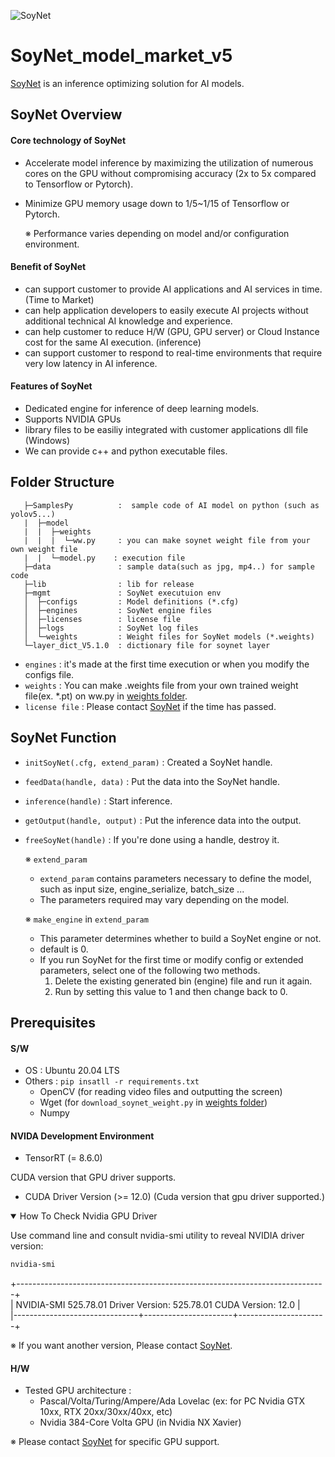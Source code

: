 ![SoyNet](https://user-images.githubusercontent.com/74886743/161455587-31dc85f4-d60c-4dd5-9612-113a9ac82c41.png)
# SoyNet_model_market_v5

[SoyNet](https://soynet.io/) is an inference optimizing solution for AI models.

## SoyNet Overview

#### Core technology of SoyNet

- Accelerate model inference by maximizing the utilization of numerous cores on the GPU without compromising accuracy (2x to 5x compared to Tensorflow or Pytorch).
- Minimize GPU memory usage down to 1/5~1/15 of Tensorflow or Pytorch.

   ※ Performance varies depending on model and/or configuration environment.
   
#### Benefit of SoyNet

- can support customer to provide AI applications and AI services in time. (Time to Market)
- can help application developers to easily execute AI projects without additional technical AI knowledge and experience.
- can help customer to reduce H/W (GPU, GPU server) or Cloud Instance cost for the same AI execution. (inference)
- can support customer to respond to real-time environments that require very low latency in AI inference.
   
#### Features of SoyNet

- Dedicated engine for inference of deep learning models.
- Supports NVIDIA GPUs
- library files to be easiliy integrated with customer applications dll file (Windows)
- We can provide c++ and python executable files.

## Folder Structure


```
   ├─SamplesPy          :  sample code of AI model on python (such as yolov5...)
   |  ├─model
   |  |  ├─weights      
   |  |  |  └─ww.py     : you can make soynet weight file from your own weight file
   |  |  └─model.py    : execution file
   ├─data               : sample data(such as jpg, mp4..) for sample code
   ├─lib                : lib for release
   ├─mgmt               : SoyNet executuion env
   │  ├─configs         : Model definitions (*.cfg)
   │  ├─engines         : SoyNet engine files
   │  ├─licenses        : license file
   │  ├─logs            : SoyNet log files
   │  └─weights         : Weight files for SoyNet models (*.weights)
   └─layer_dict_V5.1.0  : dictionary file for soynet layer
```
 - `engines` : it's made at the first time execution or when you modify the configs file.
 - `weights` : You can make .weights file from your own trained weight file(ex. *.pt) on ww.py in [weights folder](#folder-structure).
 - `license file` : Please contact [SoyNet](https://soynet.io/) if the time has passed.
 
 ## SoyNet Function
 - `initSoyNet(.cfg, extend_param)` : Created a SoyNet handle.
 - `feedData(handle, data)` : Put the data into the SoyNet handle.
 - `inference(handle)` : Start inference.
 - `getOutput(handle, output)` : Put the inference data into the output.
 - `freeSoyNet(handle)` : If you're done using a handle, destroy it.
 
    ※ `extend_param`
      - `extend_param` contains parameters necessary to define the model, such as input size, engine_serialize, batch_size ...
      - The parameters required may vary depending on the model.

   ※ `make_engine` in `extend_param`
      - This parameter determines whether to build a SoyNet engine or not.
      - default is 0.
      - If you run SoyNet for the first time or modify config or extended parameters, select one of the following two methods.
         1) Delete the existing generated bin (engine) file and run it again.
         2) Run by setting this value to 1 and then change back to 0.
         
         
## Prerequisites

#### S/W
 - OS : Ubuntu 20.04 LTS
 - Others : `pip insatll -r requirements.txt`
   - OpenCV (for reading video files and outputting the screen)
   - Wget (for `download_soynet_weight.py` in [weights folder](#folder-structure))
   - Numpy
   
#### NVIDA Development Environment
 
 - TensorRT (= 8.6.0)


CUDA version that GPU driver supports.
 - CUDA Driver Version (>= 12.0) (Cuda version that gpu driver supported.)

 
 <details open>
<summary>How To Check Nvidia GPU Driver</summary>

Use command line and consult nvidia-smi utility to reveal NVIDIA driver version:
```cmd
nvidia-smi
```
+-----------------------------------------------------------------------------+
<br/>| NVIDIA-SMI 525.78.01    Driver Version: 525.78.01    CUDA Version: 12.0        |
<br/>|-------------------------------+----------------------+----------------------+


</details>

※ If you want another version, Please contact [SoyNet](https://soynet.io/).
    
#### H/W
 - Tested GPU architecture : 
   - Pascal/Volta/Turing/Ampere/Ada Lovelac (ex: for PC Nvidia GTX 10xx, RTX 20xx/30xx/40xx, etc)
   - Nvidia 384-Core Volta GPU (in Nvidia NX Xavier)
 
 
※ Please contact [SoyNet](https://soynet.io/) for specific GPU support.
    




